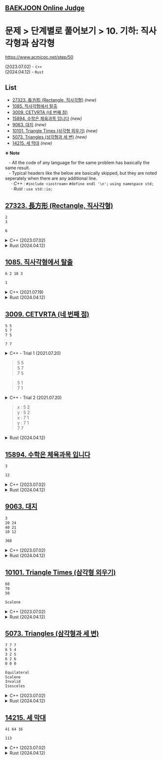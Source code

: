 ## [BAEKJOON Online Judge](/README.md#baekjoon-online-judge)

# 문제 > 단계별로 풀어보기 > 10. 기하: 직사각형과 삼각형

https://www.acmicpc.net/step/50

(2023.07.02) - `C++`  
(2024.04.12) - `Rust`  


## **List**

- [27323. 長方形 (Rectangle, 직사각형)](#27323-長方形-rectangle-직사각형) *(new)*
- [1085. 직사각형에서 탈출](#1085-직사각형에서-탈출)
- [3009. CETVRTA (네 번째 점)](#3009-cetvrta-네-번째-점)
- [15894. 수학은 체육과목 입니다](#15894-수학은-체육과목-입니다) *(new)*
- [9063. 대지](#9063-대지) *(new)*
- [10101. Triangle Times (삼각형 외우기)](#10101-triangle-times-삼각형-외우기) *(new)*
- [5073. Triangles (삼각형과 세 변)](#5073-triangles-삼각형과-세-변) *(new)*
- [14215. 세 막대](#14215-세-막대) *(new)*


**※ Note**

&nbsp;&nbsp; - All the code of any language for the same problem has basically the same result.  
&nbsp;&nbsp; - Typical headers like the below are basically skipped, but they are noted seperately when there are any additional line.  
&nbsp;&nbsp;&nbsp;&nbsp; · *C++* : `#include <iostream>` `#define endl '\n';` `using namespace std;`  
&nbsp;&nbsp;&nbsp;&nbsp; · *Rust* : `use std::io;`  



## [27323. 長方形 (Rectangle, 직사각형)](#list)

```txt
2
3
```
```txt
6
```

<details>
  <summary>C++ (2023.07.02)</summary>

```cpp
int main()
{
    // Input
    int a, b;
    cin >> a >> b;

    // Output
    cout << a * b << endl;
    return 0;
}
```
</details>
<details>
  <summary>Rust (2024.04.12)</summary>

```rust
fn main()
{
    // Input a, b
    let mut a = String::new();
    let mut b = String::new();
    io::stdin().read_line(&mut a).unwrap();
    io::stdin().read_line(&mut b).unwrap();
    let a: i32 = a.trim().parse().unwrap();
    let b: i32 = b.trim().parse().unwrap();

    // Output
    println!("{}", a * b);
}
```
</details>


## [1085. 직사각형에서 탈출](#list)


```txt
6 2 10 3
```
```txt
1
```

<details>
  <summary>C++ (2021.07.19)</summary>

```cpp
int main()
{
    int x, y, w, h;
    cin >> x >> y >> w >> h;

    int minValue;
    minValue = min(min(x, w-x), min(y, h-y));

    cout << minValue << endl;

    return 0;
}
```
</details>
<details>
  <summary>Rust (2024.04.12)</summary>

```rust
……
use std::cmp::min;
```
```rust
fn main()
{
    // Input x, y, w, h
    let mut input = String::new();
    io::stdin().read_line(&mut input).unwrap();
    let mut iter = input.split_whitespace();
    let x: i32 = iter.next().unwrap().parse().unwrap();
    let y: i32 = iter.next().unwrap().parse().unwrap();
    let w: i32 = iter.next().unwrap().parse().unwrap();
    let h: i32 = iter.next().unwrap().parse().unwrap();

    // Calc.
    let mut ans: i32 = 1_000;
    ans = min(x, ans);
    ans = min(y, ans);
    ans = min(w - x, ans);
    ans = min(h - y, ans);

    // Output
    println!("{}", ans);
}
```
</details>


## [3009. CETVRTA (네 번째 점)](#list)

```txt
5 5
5 7
7 5
```
```txt
7 7
```

<details>
  <summary>C++ - Trial 1 (2021.07.20)</summary>

```cpp
#include <iostream>
#include <map>

using namespace std;
#define endl '\n'
```
```cpp
int main()
{
    // Input data
    map<int, int> x, y;
    int temp1, temp2;
    for (int i = 0; i < 3; i++)
    {
        cin >> temp1 >> temp2;
        x.insert(pair<int, int> (temp1, 1));
        y.insert(pair<int, int> (temp2, 1));
    }

    // test
    map<int, int>::iterator it;
    for (it = x.begin(); it != x.end(); it++)
    {
        cout << it->first << ' ' << it->second << endl;
    }
    
    return 0;
}
```
</details>

> 5 5  
> 5 7  
> 7 5

> 5 1  
> 7 1

<details>
  <summary>C++ - Trial 2 (2021.07.20)</summary>

```cpp
#include <iostream>
#include <array>

using namespace std;
#define endl '\n'
```
```cpp
int main()
{
    // Input data
    array<int, 1001> x = {0, }, y = {0, };
    int temp1, temp2;
    for (int i = 0; i < 3; i++)
    {
        cin >> temp1 >> temp2;
        x[temp1]++;
        y[temp2]++;
    }

    // test
    for (int j = 1; j <= 1000; j++)
    {
        if (x[j] != 0) cout << "x : " << j << ' ' << x[j] << endl;
        if (y[j] != 0) cout << "y : " << j << ' ' << y[j] << endl;
    }     

    // Find the 4th point
    int x4 = 0, y4 = 0;
    for (int k = 1; k <= 1000; k++)
    {
        if (x[k] == 1) x4 = k;
        if (y[k] == 1) y4 = k;
        if (x4 != 0 && y4 != 0) break;  // a little sincere attitude, not much
    }   

    // // Output
    cout << x4 << ' ' << y4 << endl;

    return 0;
}
```
</details>

> x : 5 2  
> y : 5 2  
> x : 7 1  
> y : 7 1  
> 7 7

<details>
  <summary>Rust (2024.04.12)</summary>

```rust
……
use std::collections::HashMap;
```
```rust
fn main()
{
    // let test: bool = true;
    let test: bool = false;

    // Input
    let mut x_map = HashMap::new();
    let mut y_map = HashMap::new();
    for _ in 0..3
    {
        let mut input = String::new();
        io::stdin().read_line(&mut input).unwrap();
        let mut iter = input.split_whitespace();
        let x: i32 = iter.next().unwrap().parse().unwrap();
        let y: i32 = iter.next().unwrap().parse().unwrap();

        if test { println!("{} {}", x, y); }

        if x_map.get(&x) == None { x_map.insert(x, 1); }
        else { x_map.insert(x, 2); }                        // hope cnt + 1, not 2
        if y_map.get(&y) == None { y_map.insert(y, 1); }
        else { y_map.insert(y, 2); }
    }

    // Find the answer
    let mut x_ans: i32 = 0;
    let mut y_ans: i32 = 0;
    for (k, v) in x_map.iter() { if *v == 1 { x_ans = *k; } }
    for (k, v) in y_map.iter() { if *v == 1 { y_ans = *k; } }

    // Output
    println!("{} {}", x_ans, y_ans);
}
```
</details>


## [15894. 수학은 체육과목 입니다](#list)

```txt
3
```
```txt
12
```

<details>
  <summary>C++ (2023.07.02)</summary>

```cpp
#include <iostream>

#define endl '\n'

using namespace std;
using ll = long long;
```
```cpp
int main()
{
    // Input
    ll n;
    cin >> n;

    // Output
    cout << n * 4 << endl;

    return 0;
}
```
</details>
<details>
  <summary>Rust (2024.04.12)</summary>

```rust
fn main()
{
    // Input n
    let mut n = String::new();
    io::stdin().read_line(&mut n).unwrap();
    let n: i64 = n.trim().parse().unwrap();

    // Output
    println!("{}", n * 4);
}
```
</details>


## [9063. 대지](#list)

```txt
3
20 24
40 21
10 12
```
```txt
360
```

<details>
  <summary>C++ (2023.07.02)</summary>

```cpp
#include <iostream>

// #define test
#define endl '\n'

using namespace std;
```
```cpp
int main()
{
    // Input
    int n;
    cin >> n ;;

    int x, y;
    int xMin = 10000, yMin = 10000, xMax = -10000, yMax = -10000;
    for (int i = 0; i < n; i++)
    {
        cin >> x >> y;
        if (x < xMin) xMin = x;
        if (x > xMax) xMax = x;
        if (y < yMin) yMin = y;
        if (y > yMax) yMax = y;
    }

    // test
    #ifdef test
        printf("xMax:%d, xMin:%d, yMax:%d, yMin:%d\n", xMax, xMin, yMax, yMin);
        printf("xMax-xMin:%d, yMAx-yMin:%d\n", xMax-xMin, yMax-yMin);
    #endif

    // Output
    int area = (xMax - xMin) * (yMax - yMin);
    cout << area << endl;

    return 0;
}
```
</details>
<details>
  <summary>Rust (2024.04.12)</summary>

```rust
……
use std::cmp;
```
```rust
fn main()
{

    let mut n = String::new();
    io::stdin().read_line(&mut n).unwrap();
    let n: i32 = n.trim().parse().unwrap();

    // Input x, y n times
    let mut x_min = 10_000;
    let mut x_max = -10_000;
    let mut y_min = 10_000;
    let mut y_max = -10_000;
    for _ in 0..n
    {
        let mut input = String::new();
        io::stdin().read_line(&mut input).unwrap();
        let mut iter = input.split_whitespace();
        let x: i64 = iter.next().unwrap().parse().unwrap();
        let y: i64 = iter.next().unwrap().parse().unwrap();

        x_min = cmp::min(x_min, x);
        x_max = cmp::max(x_max, x);
        y_min = cmp::min(y_min, y);
        y_max = cmp::max(y_max, y);
    }

    // Output
    let ans: i64 = (x_max - x_min) * (y_max - y_min);
    println!("{}", ans);
}
```
</details>


## [10101. Triangle Times (삼각형 외우기)](#list)

```txt
60
70
50
```
```txt
Scalene
```

<details>
  <summary>C++ (2023.07.02)</summary>

```cpp
int main()
{
    // Input
    int a, b, c;
    cin >> a >> b >> c;

    // Operate
    string ans;
    if (a + b + c == 180)
    {
        if (a == 60 && b == 60) ans = "Equilateral";
        else if (a == b || b == c || c == a) ans = "Isosceles";
        else ans = "Scalene";
    }
    else ans = "Error";

    // Output
    cout << ans << endl;
    return 0;
}
```
</details>
<details>
  <summary>Rust (2024.04.12)</summary>

```rust
fn main()
{
    // Input a, b
    let mut a = String::new();
    let mut b = String::new();
    let mut c = String::new();
    io::stdin().read_line(&mut a).unwrap();
    io::stdin().read_line(&mut b).unwrap();
    io::stdin().read_line(&mut c).unwrap();
    let a: i32 = a.trim().parse().unwrap();
    let b: i32 = b.trim().parse().unwrap();
    let c: i32 = c.trim().parse().unwrap();

    // Judge
    let ans: String =
    {
        if a + b + c == 180
        {
            if a == 60 && b == 60              { "Equilateral".to_string() }    // no semicolon (why?)
            else if a == b || b == c || c == a { "Isosceles".to_string() }
            else                               { "Scalene".to_string() }
        }
        else                                   { "Error".to_string() }
    };

    // Output
    println!("{}", ans);
}
```
</details>


## [5073. Triangles (삼각형과 세 변)](#list)

```txt
7 7 7
6 5 4
3 2 5
6 2 6
0 0 0
```
```txt
Equilateral
Scalene
Invalid
Isosceles
```

<details>
  <summary>C++ (2023.07.02)</summary>

```cpp
#include <iostream>
#include <vector>
#include <algorithm>

#define endl '\n'

using namespace std;
```
```cpp
int main()
{
    while (true)
    {
        // Input
        vector<int> v;
        int n;
        for (int i = 0; i < 3; i++)
        {
            cin >> n;
            v.push_back(n);
        }
        if (v[0] == 0 && v[1] == 0 && v[2] == 0) break;

        // Operate
        string ans;
        sort(v.begin(), v.end());
        if (v[0] + v[1] > v[2])
        {
            if (v[0] == v[1] && v[1] == v[2]) ans = "Equilateral";
            else if (v[0] == v[1] || v[1] == v[2] || v[2] == v[0]) ans = "Isosceles";
            else ans = "Scalene";
        }
        else ans = "Invalid";

        // Output
        cout << ans << endl;
    }

    return 0;
}
```
</details>
<details>
  <summary>Rust (2024.04.12)</summary>

```rust
fn main()
{
    loop
    {
        // Input a, b, c
        let mut input = String::new();
        io::stdin().read_line(&mut input).unwrap();
        let mut iter = input.split_whitespace();
        let a: i32 = iter.next().unwrap().parse().unwrap();
        let b: i32 = iter.next().unwrap().parse().unwrap();
        let c: i32 = iter.next().unwrap().parse().unwrap();

        // Judge and Output
        if a > 0
        {
            if a + b > c && b + c > a && c + a > b
            {
                if a == b && b == c && c == a      { println!("Equilateral"); }
                else if a == b || b == c || c == a { println!("Isosceles"); }
                else                               { println!("Scalene"); }
            }
            else                                   { println!("Invalid"); }
        }
        else                                       { break; }
    }
}
```
</details>


## [14215. 세 막대](#list)

```txt
41 64 16
```
```txt
113
```

<details>
  <summary>C++ (2023.07.02)</summary>

```cpp
#include <iostream>
#include <vector>
#include <algorithm>

#define endl '\n'

using namespace std;
```
```cpp
int main()
{
    // Input
    vector<int> v;
    int n;
    for (int i = 0; i < 3; i++)
    {
        cin >> n;
        v.push_back(n);
    }

    // Operate
    sort(v.begin(), v.end());
    if (v[0] + v[1] <= v[2]) v[2] = v[0] + v[1] - 1;

    // Output
    int sum = v[0] + v[1] + v[2];
    cout << sum << endl;

    return 0;
}
```
</details>
<details>
  <summary>Rust (2024.04.12)</summary>

```rust
fn main()
{
    // let test: bool = true;
    let test: bool = false;

    // Input a, b, c
    let mut nums = String::new();
    io::stdin().read_line(&mut nums).unwrap();
    let mut nums: Vec<i32> = nums.split_whitespace()
                             .map(|s| s.parse().unwrap()).collect();

    // Sort in ascending order
    nums.sort();
    if test { println!("Before : {:?}", nums); }

    // Output
    if nums[0] + nums[1] <= nums[2] { nums[2] = nums[0] + nums[1] - 1; }
    if test { println!("After  : {:?}", nums); }
    println!("{}", nums[0] + nums[1] + nums[2]);
}
```
</details>
